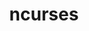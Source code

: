 ---
title: "ncurses"
layout: cache
categories: [package, develop-2025-04-27]
meta: {"compilers": ["apple-clang@16.0.0", "cce@18.0.0", "gcc@10.5.0", "gcc@11.1.0", "gcc@11.4.0", "gcc@12.3.0", "gcc@12.4.0", "gcc@13.2.0", "gcc@13.3.0", "gcc@7.3.1", "gcc@7.5.0", "intel-oneapi-compilers@2024.1.0", "intel-oneapi-compilers@2025.1.0"], "num_specs": 22, "num_specs_by_stack": {"aws-pcluster-neoverse_v1": 1, "aws-pcluster-x86_64_v4": 5, "bootstrap-aarch64-darwin": 1, "bootstrap-x86_64-linux-gnu": 1, "build_systems": 1, "data-vis-sdk": 1, "developer-tools-aarch64-linux-gnu": 1, "developer-tools-darwin": 1, "developer-tools-x86_64_v3-linux-gnu": 1, "e4s": 1, "e4s-cray-rhel": 1, "e4s-neoverse-v2": 1, "e4s-oneapi": 1, "e4s-rocm-external": 1, "hep": 1, "ml-darwin-aarch64-mps": 1, "ml-linux-aarch64-cpu": 1, "ml-linux-aarch64-cuda": 1, "ml-linux-x86_64-cpu": 1, "ml-linux-x86_64-cuda": 1, "ml-linux-x86_64-rocm": 1, "radiuss": 1, "radiuss-aws": 1, "radiuss-aws-aarch64": 3, "root": 22, "tutorial": 2}, "oss": ["amzn2", "centos7", "rhel8", "sequoia", "ubuntu18.04", "ubuntu20.04", "ubuntu22.04", "ubuntu24.04"], "platforms": ["darwin", "linux"], "stacks": ["aws-pcluster-neoverse_v1", "aws-pcluster-x86_64_v4", "bootstrap-aarch64-darwin", "bootstrap-x86_64-linux-gnu", "build_systems", "data-vis-sdk", "developer-tools-aarch64-linux-gnu", "developer-tools-darwin", "developer-tools-x86_64_v3-linux-gnu", "e4s", "e4s-cray-rhel", "e4s-neoverse-v2", "e4s-oneapi", "e4s-rocm-external", "hep", "ml-darwin-aarch64-mps", "ml-linux-aarch64-cpu", "ml-linux-aarch64-cuda", "ml-linux-x86_64-cpu", "ml-linux-x86_64-cuda", "ml-linux-x86_64-rocm", "radiuss", "radiuss-aws", "radiuss-aws-aarch64", "root", "tutorial"], "targets": ["aarch64", "neoverse_v1", "neoverse_v2", "x86_64_v3", "x86_64_v4"], "versions": ["6.5"]}
spec_details: [{"compiler": "intel-oneapi-compilers@2024.1.0", "hash": "3trexgemik45tn5d2iliwlfmeibzgfr6", "os": "amzn2", "platform": "linux", "size": "-", "stacks": ["aws-pcluster-x86_64_v4", "root"], "target": "x86_64_v4", "variants": ["abi=none", "build_system=autotools", "patches:=7a351bc", "~symlinks", "+termlib"], "versions": ["6.5"]}, {"compiler": "gcc@12.4.0", "hash": "4q4un6fxra7yk6mqz5dppicmqfqy42vy", "os": "amzn2", "platform": "linux", "size": "-", "stacks": ["aws-pcluster-neoverse_v1", "root"], "target": "neoverse_v1", "variants": ["abi=none", "build_system=autotools", "patches:=7a351bc", "~symlinks", "+termlib"], "versions": ["6.5"]}, {"compiler": "intel-oneapi-compilers@2024.1.0", "hash": "6y4jz3y4bwreksxlugdppu7konpve55h", "os": "amzn2", "platform": "linux", "size": "-", "stacks": ["aws-pcluster-x86_64_v4", "root"], "target": "x86_64_v3", "variants": ["abi=none", "build_system=autotools", "patches:=7a351bc", "~symlinks", "+termlib"], "versions": ["6.5"]}, {"compiler": "cce@18.0.0", "hash": "a6wh5e3t5jlltwt3razkf5i3s5vw4jsj", "os": "rhel8", "platform": "linux", "size": "-", "stacks": ["e4s-cray-rhel", "root"], "target": "x86_64_v3", "variants": ["abi=none", "build_system=autotools", "patches:=7a351bc", "~symlinks", "+termlib"], "versions": ["6.5"]}, {"compiler": "gcc@7.3.1", "hash": "bdntmfioclboqhwuq7qx5gyv2wlqummj", "os": "amzn2", "platform": "linux", "size": "-", "stacks": ["radiuss-aws-aarch64", "root"], "target": "aarch64", "variants": ["abi=none", "build_system=autotools", "patches:=7a351bc", "~symlinks", "+termlib"], "versions": ["6.5"]}, {"compiler": "gcc@11.4.0", "hash": "bpjw6e4zk6g6l5ezakf3jyf72nvpvscz", "os": "ubuntu22.04", "platform": "linux", "size": "-", "stacks": ["e4s-neoverse-v2", "root"], "target": "neoverse_v2", "variants": ["abi=none", "build_system=autotools", "patches:=7a351bc", "~symlinks", "+termlib"], "versions": ["6.5"]}, {"compiler": "gcc@7.3.1", "hash": "dak62gsb7cwkd7uttp5n4rtfmvty64cd", "os": "amzn2", "platform": "linux", "size": "-", "stacks": ["radiuss-aws-aarch64", "root"], "target": "neoverse_v2", "variants": ["abi=none", "build_system=autotools", "patches:=7a351bc", "~symlinks", "+termlib"], "versions": ["6.5"]}, {"compiler": "intel-oneapi-compilers@2024.1.0", "hash": "etkurf4mixq3epf23wn5rz62quyyicss", "os": "amzn2", "platform": "linux", "size": "-", "stacks": ["aws-pcluster-x86_64_v4", "root"], "target": "x86_64_v3", "variants": ["abi=none", "build_system=autotools", "patches:=7a351bc", "~symlinks", "+termlib"], "versions": ["6.5"]}, {"compiler": "gcc@13.3.0", "hash": "hhzawhjmhs2bmp6lmynqkafmmxvvrpqs", "os": "rhel8", "platform": "linux", "size": "-", "stacks": ["developer-tools-aarch64-linux-gnu", "root"], "target": "aarch64", "variants": ["abi=none", "build_system=autotools", "patches:=7a351bc", "~symlinks", "+termlib"], "versions": ["6.5"]}, {"compiler": "gcc@12.3.0", "hash": "iegkvcvmg3d5c6ugbpjo5wmczhgyouhf", "os": "ubuntu22.04", "platform": "linux", "size": "-", "stacks": ["root", "tutorial"], "target": "x86_64_v3", "variants": ["abi=none", "build_system=autotools", "patches:=7a351bc", "~symlinks", "+termlib"], "versions": ["6.5"]}, {"compiler": "intel-oneapi-compilers@2024.1.0", "hash": "ju6oste65evvmt3p3fcymz2ollox3zyz", "os": "amzn2", "platform": "linux", "size": "-", "stacks": ["aws-pcluster-x86_64_v4", "root"], "target": "x86_64_v4", "variants": ["abi=none", "build_system=autotools", "patches:=7a351bc", "~symlinks", "+termlib"], "versions": ["6.5"]}, {"compiler": "apple-clang@16.0.0", "hash": "netzyqz7emhfef6m454q75we7muugtts", "os": "sequoia", "platform": "darwin", "size": "-", "stacks": ["bootstrap-aarch64-darwin", "developer-tools-darwin", "ml-darwin-aarch64-mps", "root"], "target": "aarch64", "variants": ["abi=none", "build_system=autotools", "patches:=7a351bc", "~symlinks", "+termlib"], "versions": ["6.5"]}, {"compiler": "gcc@7.3.1", "hash": "ontcjusf6ll6s4fhnvtumicoykclgcty", "os": "amzn2", "platform": "linux", "size": "-", "stacks": ["radiuss-aws-aarch64", "root"], "target": "aarch64", "variants": ["abi=none", "build_system=autotools", "patches:=7a351bc", "~symlinks", "+termlib"], "versions": ["6.5"]}, {"compiler": "gcc@11.1.0", "hash": "osw7auowpveaos6h3mmq4j7jn2vz3oak", "os": "ubuntu20.04", "platform": "linux", "size": "-", "stacks": ["data-vis-sdk", "root"], "target": "x86_64_v3", "variants": ["abi=none", "build_system=autotools", "patches:=7a351bc", "~symlinks", "+termlib"], "versions": ["6.5"]}, {"compiler": "gcc@7.5.0", "hash": "rk3bsalafvyuncqlqfxxbchhh2rumusg", "os": "ubuntu18.04", "platform": "linux", "size": "-", "stacks": ["build_systems", "radiuss", "root"], "target": "x86_64_v3", "variants": ["abi=none", "build_system=autotools", "patches:=7a351bc", "~symlinks", "+termlib"], "versions": ["6.5"]}, {"compiler": "gcc@13.2.0", "hash": "rxgk4ehvmy74xjv3kmzvcmofc7kfokbq", "os": "ubuntu24.04", "platform": "linux", "size": "-", "stacks": ["bootstrap-x86_64-linux-gnu", "ml-linux-x86_64-cpu", "ml-linux-x86_64-cuda", "ml-linux-x86_64-rocm", "root"], "target": "x86_64_v3", "variants": ["abi=none", "build_system=autotools", "patches:=7a351bc", "~symlinks", "+termlib"], "versions": ["6.5"]}, {"compiler": "gcc@7.3.1", "hash": "tqxmex7qrngx27qe7lvz7rqkunpc6bln", "os": "amzn2", "platform": "linux", "size": "-", "stacks": ["radiuss-aws", "root"], "target": "x86_64_v3", "variants": ["abi=none", "build_system=autotools", "patches:=7a351bc", "~symlinks", "+termlib"], "versions": ["6.5"]}, {"compiler": "gcc@10.5.0", "hash": "wdae2ta25sg2js7h2di5bngnq7c7447v", "os": "centos7", "platform": "linux", "size": "-", "stacks": ["developer-tools-x86_64_v3-linux-gnu", "root"], "target": "x86_64_v3", "variants": ["abi=none", "build_system=autotools", "patches:=7a351bc", "~symlinks", "+termlib"], "versions": ["6.5"]}, {"compiler": "intel-oneapi-compilers@2025.1.0", "hash": "wfbggeyqz6w464ofsibu3v2gztpogwmw", "os": "ubuntu22.04", "platform": "linux", "size": "-", "stacks": ["e4s-oneapi", "root"], "target": "x86_64_v3", "variants": ["abi=none", "build_system=autotools", "patches:=7a351bc", "~symlinks", "+termlib"], "versions": ["6.5"]}, {"compiler": "gcc@11.4.0", "hash": "wgerply5xrpaiz7xhpazkc3wneibhpit", "os": "ubuntu22.04", "platform": "linux", "size": "-", "stacks": ["e4s", "e4s-rocm-external", "hep", "root", "tutorial"], "target": "x86_64_v3", "variants": ["abi=none", "build_system=autotools", "patches:=7a351bc", "~symlinks", "+termlib"], "versions": ["6.5"]}, {"compiler": "gcc@13.2.0", "hash": "xx2ffmnbrqinaaj7rzp7efazzl3avshw", "os": "ubuntu24.04", "platform": "linux", "size": "-", "stacks": ["ml-linux-aarch64-cpu", "ml-linux-aarch64-cuda", "root"], "target": "aarch64", "variants": ["abi=none", "build_system=autotools", "patches:=7a351bc", "~symlinks", "+termlib"], "versions": ["6.5"]}, {"compiler": "intel-oneapi-compilers@2024.1.0", "hash": "zkvkfsifumzh42l3l7moogq4bjv33ipp", "os": "amzn2", "platform": "linux", "size": "-", "stacks": ["aws-pcluster-x86_64_v4", "root"], "target": "x86_64_v3", "variants": ["abi=none", "build_system=autotools", "patches:=7a351bc", "~symlinks", "+termlib"], "versions": ["6.5"]}]
---